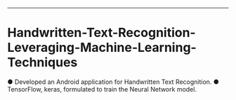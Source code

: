 ******
# Handwritten-Text-Recognition-Leveraging-Machine-Learning-Techniques
● Developed an Android application for Handwritten Text Recognition. 
● TensorFlow, keras, formulated to train the Neural Network model. 

